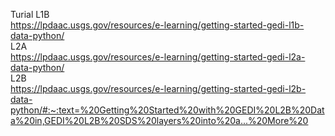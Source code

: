 Turial 
L1B  
https://lpdaac.usgs.gov/resources/e-learning/getting-started-gedi-l1b-data-python/  
L2A  
https://lpdaac.usgs.gov/resources/e-learning/getting-started-gedi-l2a-data-python/  
L2B  
https://lpdaac.usgs.gov/resources/e-learning/getting-started-gedi-l2b-data-python/#:~:text=%20Getting%20Started%20with%20GEDI%20L2B%20Data%20in,GEDI%20L2B%20SDS%20layers%20into%20a...%20More%20  

